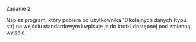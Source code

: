 Zadanie 2

Napisz program, który pobiera od użytkownika 10 kolejnych danych (typu str) na wejściu standardowym i wpisuje je do krotki dostępnej pod zmienną wyjscie.
